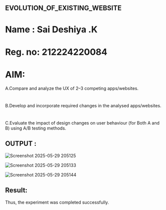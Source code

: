 ## EVOLUTION_OF_EXISTING_WEBSITE
# Name : Sai Deshiya .K
# Reg. no: 212224220084
# AIM:
A.Compare and analyze the UX of 2–3 competing apps/websites.
#
B.Develop and incorporate required changes in the analysed apps/websites.
#
C.Evaluate the impact of design changes on user behaviour (for Both A and B) using A/B testing methods.
## OUTPUT :
![Screenshot 2025-05-29 205125](https://github.com/user-attachments/assets/8582c98a-0351-4278-b4cd-5d5b10786df0)

![Screenshot 2025-05-29 205133](https://github.com/user-attachments/assets/362e06c2-05b7-4303-b49b-2509a9b63f3d)

![Screenshot 2025-05-29 205144](https://github.com/user-attachments/assets/bb3d1086-838a-4938-831e-9a29908d63a9)


## Result:
Thus, the experiment was completed successfully.

